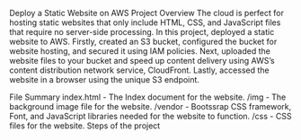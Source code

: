 Deploy a Static Website on AWS
Project Overview
The cloud is perfect for hosting static websites that only include HTML, CSS, and JavaScript files that require no server-side processing. In this project, deployed a static website to AWS. Firstly, created an S3 bucket, configured the bucket for website hosting, and secured it using IAM policies. Next, uploaded the website files to your bucket and speed up content delivery using AWS’s content distribution network service, CloudFront. Lastly, accessed the website in a browser using the unique S3 endpoint.

File Summary
index.html - The Index document for the website.
/img - The background image file for the website.
/vendor - Bootssrap CSS framework, Font, and JavaScript libraries needed for the website to function.
/css - CSS files for the website.
Steps of the project
